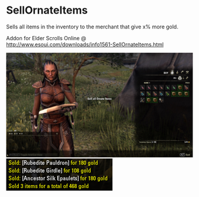 # SellOrnateItems
 Sells all items in the inventory to the merchant that give x% more gold.

Addon for Elder Scrolls Online @ http://www.esoui.com/downloads/info1561-SellOrnateItems.html

![preview](img/Preview.jpg)
![chat](img/chatOutput.PNG)
